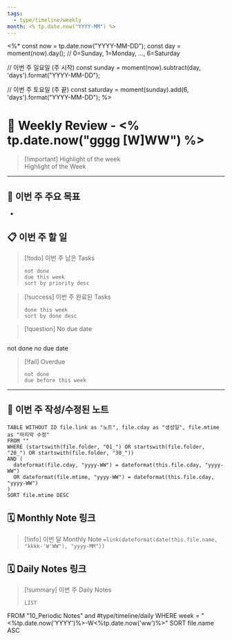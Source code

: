```yaml
---
tags:
  - type/timeline/weekly
month: <% tp.date.now("YYYY-MM") %>
---
```

<%*
const now = tp.date.now("YYYY-MM-DD");
const day = moment(now).day();  // 0=Sunday, 1=Monday, ..., 6=Saturday

// 이번 주 일요일 (주 시작)
const sunday = moment(now).subtract(day, 'days').format("YYYY-MM-DD");

// 이번 주 토요일 (주 끝)
const saturday = moment(sunday).add(6, 'days').format("YYYY-MM-DD");
%>
# 📆 Weekly Review - <% tp.date.now("gggg [W]WW") %>


> [!important]  Highlight of the week  
> Highlight of the Week

---

## **🎯 이번 주 주요 목표**
- 

## **📋 이번 주 할 일**

> [!todo] 이번 주 남은 Tasks
> ```tasks
> not done
> due this week
> sort by priority desc
> ```

> [!success] 이번 주 완료된 Tasks
> ```tasks
> done this week
> sort by done desc
> ```

> [!question] No due date
>```tasks
not done
no due date

> [!fail] Overdue
> ```tasks
> not done
> due before this week

---

## **📝 이번 주 작성/수정된 노트**
```dataview
TABLE WITHOUT ID file.link as "노트", file.cday as "생성일", file.mtime as "마지막 수정"
FROM ""
WHERE (startswith(file.folder, "01_") OR startswith(file.folder, "20_") OR startswith(file.folder, "30_"))
AND (
  dateformat(file.cday, "yyyy-WW") = dateformat(this.file.cday, "yyyy-WW")
  OR dateformat(file.mtime, "yyyy-WW") = dateformat(this.file.cday, "yyyy-WW")
)
SORT file.mtime DESC
```


## 🗓 Monthly Note 링크  

> [!info] 이번 달 Monthly Note
> `=link(dateformat(date(this.file.name, "kkkk-'W'WW"), "yyyy-MM"))`

## 🗓 Daily Notes 링크  

> [!summary] 이번 주 Daily Notes
> ```dataview
> LIST
FROM "10_Periodic Notes" and #type/timeline/daily
WHERE week = "<%tp.date.now('YYYY')%>-W<%tp.date.now('ww')%>"
SORT file.name ASC

